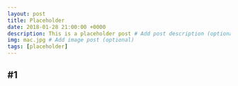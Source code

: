 ```yaml
---
layout: post
title: Placeholder
date: 2018-01-28 21:00:00 +0000
description: This is a placeholder post # Add post description (optional)
img: mac.jpg # Add image post (optional)
tags: [placeholder]
---
```


## #1
